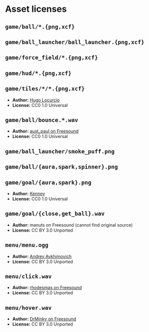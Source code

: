 # Asset licenses

## `game/ball/*.{png,xcf}`

## `game/ball_launcher/ball_launcher.{png,xcf}`

## `game/force_field/*.{png,xcf}`

## `game/hud/*.{png,xcf}`

## `game/tiles/*/*.{png,xcf}`

- **Author:** [Hugo Locurcio](https://hugo.pro/)
- **License:** CC0 1.0 Universal

## `game/ball/bounce.*.wav`

- **Author:** [aust_paul on Freesound](https://freesound.org/people/aust_paul/sounds/30932/)
- **License:** CC0 1.0 Universal

## `game/ball_launcher/smoke_puff.png`

## `game/ball/{aura,spark,spinner}.png`

## `game/goal/{aura,spark}.png`

- **Author:** [Kenney](https://kenney.nl/assets/particle-pack)
- **License:** CC0 1.0 Universal

## `game/goal/{close,get_ball}.wav`

- **Author:** manuts on Freesound (cannot find original source)
- **License:** CC BY 3.0 Unported

## `menu/menu.ogg`

- **Author:** [Andrey Avkhimovich](https://avkh.bandcamp.com/)
- **License:** CC BY 3.0 Unported

## `menu/click.wav`

- **Author:** [rhodesmas on Freesound](https://freesound.org/people/rhodesmas/sounds/322900/)
- **License:** CC BY 3.0 Unported

## `menu/hover.wav`

- **Author:** [DrMinky on Freesound](https://freesound.org/people/DrMinky/sounds/166186/)
- **License:** CC BY 3.0 Unported
